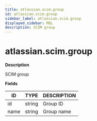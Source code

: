 ```yaml
---
title: atlassian.scim.group
id: atlassian.scim.group
sidebar_label: atlassian.scim.group
displayed_sidebar: MQL
description: SCIM group
---
```


# atlassian.scim.group

**Description**

SCIM group

**Fields**

| ID   | TYPE   | DESCRIPTION |
| ---- | ------ | ----------- |
| id   | string | Group ID    |
| name | string | Group name  |
